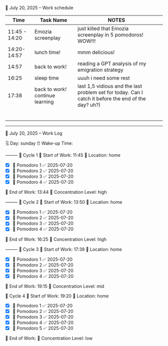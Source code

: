 

📅 July 20, 2025 – Work schedule


| Time          | Task Name                       | NOTES                                                                                               |     |
| ------------- | ------------------------------- | --------------------------------------------------------------------------------------------------- | --- |
| 11:45 - 14:20 | Emozia screenplay               | just killed that Emozia screenplay in 5 pomodoros! WOW!!!                                           |     |
| 14:20-14:57   | lunch time!                     | mmm delicious!                                                                                      |     |
| 14:57         | back to work!                   | reading a GPT analysis of my emigration strategy                                                    |     |
| 16:25         | sleep time                      | uuuh i need some rest                                                                               |     |
| 17:38         | back to work! continue learning | last 1,5 vidious and the last problem set for today. Can I catch it before the end of the day? uh?) |     |
|               |                                 |                                                                                                     |     |
|               |                                 |                                                                                                     |     |
|               |                                 |                                                                                                     |     |
|               |                                 |                                                                                                     |     |
|               |                                 |                                                                                                     |     |
|               |                                 |                                                                                                     |     |

---

📅 July 20, 2025 – Work Log

🗓️ Day: sunday
⏰ Wake-up Time: 

⸻
🔄 Cycle 1
💼 Start of Work: 11:45
🏡 Location: home
- [x] 🍅 Pomodoro 1 ✅ 2025-07-20
- [x] 🍅 Pomodoro 2 ✅ 2025-07-20
- [x] 🍅 Pomodoro 3 ✅ 2025-07-20
- [x] 🍅 Pomodoro 4 ✅ 2025-07-20

🏁 End of Work: 13:44
🎯 Concentration Level: high

⸻
🔄 Cycle 2
💼 Start of Work: 13:50
🏡 Location: home
- [x] 🍅 Pomodoro 1 ✅ 2025-07-20
- [x] 🍅 Pomodoro 2 ✅ 2025-07-20
- [x] 🍅 Pomodoro 3 ✅ 2025-07-20
- [x] 🍅 Pomodoro 4 ✅ 2025-07-20

🏁 End of Work: 16:25
🎯 Concentration Level: high

⸻
🌙 Cycle 3
💼 Start of Work: 17:39
🏡 Location: home
- [x] 🍅 Pomodoro 1 ✅ 2025-07-20
- [x] 🍅 Pomodoro 2 ✅ 2025-07-20
- [x] 🍅 Pomodoro 3 ✅ 2025-07-20
- [x] 🍅 Pomodoro 4 ✅ 2025-07-20

🏁 End of Work: 19:15
🎯 Concentration Level: mid

🌙 Cycle 4
💼 Start of Work: 19:20
🏡 Location:  home
- [x] 🍅 Pomodoro 1 ✅ 2025-07-20
- [x] 🍅 Pomodoro 2 ✅ 2025-07-20
- [x] 🍅 Pomodoro 3 ✅ 2025-07-20
- [x] 🍅 Pomodoro 4 ✅ 2025-07-20
- [x] 🍅 Pomodoro 5 ✅ 2025-07-20

🏁 End of Work: 
🎯 Concentration Level: low

